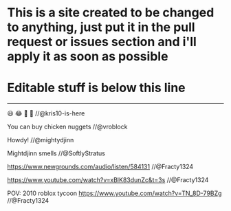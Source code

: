 # This is a site created to be changed to anything, just put it in the pull request or issues section and i'll apply it as soon as possible
# Editable stuff is below this line
--------------------------------------------------------------------------------------------------------------------------
😃 😂 🤬 😬 //@kris10-is-here

You can buy chicken nuggets //@vroblock

Howdy! //@mightydjinn

Mightdjinn smells //@SoftlyStratus

https://www.newgrounds.com/audio/listen/584131 //@Fracty1324

https://www.youtube.com/watch?v=xBlK83dunZc&t=3s //@Fracty1324

POV: 2010 roblox tycoon https://www.youtube.com/watch?v=TN_8D-79BZg //@Fracty1324
